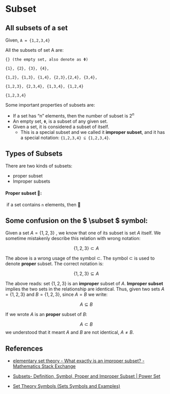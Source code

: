 # Subset



## All subsets of a set

Given, `A = {1,2,3,4}`

All the subsets of set A are:

``` 
{} (the empty set, also denote as Φ)

{1}, {2}, {3}, {4},

{1,2}, {1,3}, {1,4}, {2,3},{2,4}, {3,4},

{1,2,3}, {2,3,4}, {1,3,4}, {1,2,4}

{1,2,3,4}
```



Some important properties of subsets are: 

- If a set has “n” elements, then the number of subset is $2^n$
- An empty set, `Φ`, is a subset of any given set.
- Given a set, it is considered a subset of itself.
  - This is a special subset and we called it **improper subset**, and it has a special notation: `{1,2,3,4} ⊆ {1,2,3,4}`.



## Types of Subsets

There are two kinds of subsets: 

- proper subset
- Improper subsets

#### Proper subset  :construction::

​	if a set contains `n` elements, then  :construction: 



## Some confusion on the $ \subset $ symbol:

Given a set  $A =\lbrace1,2,3\rbrace$​ ,  we know that one of its subset is set $A$ itself.  We sometime mistakenly describe this relation with wrong notation:

$$
\lbrace 1,2,3 \rbrace \subset A
$$

The above is a wrong usage of the symbol  $\subset$.  The symbol  $\subset$  is used to denote **proper** subset.  The correct notation is:

$$
\lbrace 1,2,3 \rbrace \subseteq A
$$

The above reads:  set $\lbrace 1,2,3 \rbrace$​ is an **improper** subset of $A$.  **Improper subset** implies the two sets in the relationship are identical.  Thus, given two sets $A =\lbrace 1,2,3\rbrace$​  and  $B =\lbrace 1,2,3\rbrace$​,  since $A = B$  we write: 

$$
A \subseteq B
$$

If we wrote $A$ is an **proper** subset of $B$:

$$
A \subset B
$$
we understood that it meant $A$ and $B$ are not identical, $A \neq B$.



## References 

- [elementary set theory - What exactly is an improper subset? - Mathematics Stack Exchange](https://math.stackexchange.com/questions/2370884/what-exactly-is-an-improper-subset) 

- [Subsets- Definition, Symbol, Proper and Improper Subset | Power Set](https://byjus.com/maths/subsets/)
-  [Set Theory Symbols (Sets Symbols and Examples)](https://byjus.com/maths/set-theory-symbols/) 

